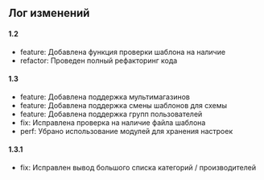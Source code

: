 ## Лог изменений

#### 1.2

* feature: Добавлена функция проверки шаблона на наличие
* refactor: Проведен полный рефакторинг кода

#### 1.3

* feature: Добавлена поддержка мультимагазинов
* feature: Добавлена поддержка смены шаблонов для схемы
* feature: Добавлена поддержка групп пользователей
* fix: Исправлена проверка на наличие файла шаблона
* perf: Убрано использование модулей для хранения настроек

#### 1.3.1

* fix: Исправлен вывод большого списка категорий / производителей

